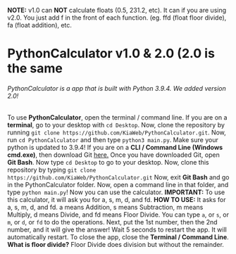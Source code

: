 **NOTE:**
v1.0 can **NOT** calculate floats (0.5, 231.2, etc). It can if you are using v2.0. You just add f in the front of each function. (eg. ffd (float floor divide), fa (float addition), etc.
# PythonCalculator v1.0 & 2.0 (2.0 is the same
###### PythonCalculator is a app that is built with Python 3.9.4. We added version 2.0!
To use **PythonCalculator**, open the terminal / command line.
If you are on a **terminal**, go to your desktop with `cd Desktop`. Now, clone the repository by running `git clone https://github.com/KiaWeb/PythonCalculator.git`. Now, run `cd PythonCalculator` and then type `python3 main.py`. Make sure your python is updated to 3.9.4!
If you are on a **CLI / Command Line (Windows cmd.exe)**, then download Git [here.](https://https://git-scm.com/downloads) Once you have downloaded Git, open __Git Bash__. Now type `cd Desktop` to go to your desktop. Now, clone this repository by typing `git clone https://github.com/KiaWeb/PythonCalculator.git` Now, exit __Git Bash__ and go in the PythonCalculator folder. Now, open a command line in that folder, and type `python main.py`! Now you can use the calculator.
**IMPORTANT:**
To use this calculator, it will ask you for a, s, m, d, and fd.
**HOW TO USE:**
It asks for a, s, m, d, and fd. a means Addition, s means Subtraction, m means Multiply, d means Divide, and fd means Floor Divide.
You can type `a`, or `s`, or `m`, or `d`, or `fd` to do the operations.
Next, put the 1st number, then the 2nd number, and it will give the answer!
Wait 5 seconds to restart the app. It will automatically restart.
To close the app, close the **Terminal / Command Line**.
**What is floor divide?**
Floor Divide does division but without the remainder.

